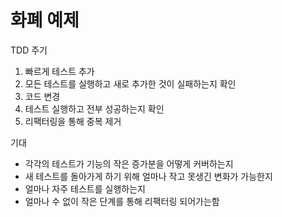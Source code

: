 # 화폐 예제

TDD 주기
1. 빠르게 테스트 추가
2. 모든 테스트를 실행하고 새로 추가한 것이 실패하는지 확인
3. 코드 변경
4. 테스트 실행하고 전부 성공하는지 확인
5. 리팩터링을 통해 중복 제거

기대
- 각각의 테스트가 기능의 작은 증가분을 어떻게 커버하는지
- 새 테스트를 돌아가게 하기 위해 얼마나 작고 못생긴 변화가 가능한지
- 얼마나 자주 테스트를 실행하는지
- 얼마나 수 없이 작은 단계를 통해 리팩터링 되어가는함